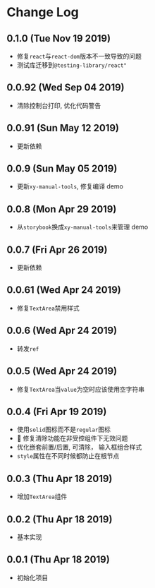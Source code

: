 # Change Log

## 0.1.0 (Tue Nov 19 2019)

-   修复`react`与`react-dom`版本不一致导致的问题
-   测试库迁移到`@testing-library/react"`

## 0.0.92 (Wed Sep 04 2019)

-   清除控制台打印, 优化代码警告

## 0.0.91 (Sun May 12 2019)

-   更新依赖

## 0.0.9 (Sun May 05 2019)

-   更新`xy-manual-tools`, 修复编译 demo

## 0.0.8 (Mon Apr 29 2019)

-   从`storybook`换成`xy-manual-tools`来管理 demo

## 0.0.7 (Fri Apr 26 2019)

-   更新依赖

## 0.0.61 (Wed Apr 24 2019)

-   修复`TextArea`禁用样式

## 0.0.6 (Wed Apr 24 2019)

-   转发`ref`

## 0.0.5 (Wed Apr 24 2019)

-   修复`TextArea`当`value`为空时应该使用空字符串

## 0.0.4 (Fri Apr 19 2019)

-   使用`solid`图标而不是`regular`图标
-   🎉 修复清除功能在非受控组件下无效问题
-   优化嵌套前置/后置, 可清除， 输入框组合样式
-   `style`属性在不同时候都防止在根节点

## 0.0.3 (Thu Apr 18 2019)

-   增加`TextArea`组件

## 0.0.2 (Thu Apr 18 2019)

-   基本实现

## 0.0.1 (Thu Apr 18 2019)

-   初始化项目
